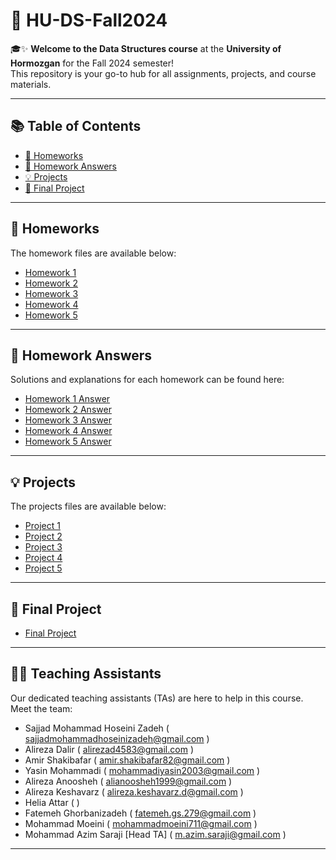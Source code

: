 # 🌟 HU-DS-Fall2024

🎓✨ **Welcome to the Data Structures course** at the **University of Hormozgan** for the Fall 2024 semester!  
This repository is your go-to hub for all assignments, projects, and course materials. 

---

## 📚 Table of Contents

- [📁 Homeworks](#-homeworks)
- [📝 Homework Answers](#-homework-answers)
- [💡 Projects](#-projects)
- [🚀 Final Project](#-final-project)

---

## 📁 Homeworks

The homework files are available below:  
- [Homework 1](Homeworks/HW1.pdf)  
- [Homework 2](Homeworks/HW2.pdf)  
- [Homework 3](Homeworks/HW3.pdf)  
- [Homework 4](Homeworks/HW4.pdf)  
- [Homework 5](Homeworks/HW5.pdf)  

---

## 📝 Homework Answers

Solutions and explanations for each homework can be found here:  
- [Homework 1 Answer](HomeworkAnswers/HWA1.pdf)  
- [Homework 2 Answer](HomeworkAnswers/HWA2.pdf)  
- [Homework 3 Answer](HomeworkAnswers/HWA3.pdf)  
- [Homework 4 Answer](HomeworkAnswers/HWA4.pdf)  
- [Homework 5 Answer](HomeworkAnswers/HWA5.pdf)  

---

## 💡 Projects

The projects files are available below:  
- [Project 1](Projects/P1.pdf)  
- [Project 2](Projects/P2.pdf)  
- [Project 3](Projects/P3.pdf)  
- [Project 4](Projects/P4.pdf)  
- [Project 5](Projects/P5.pdf)  

---

## 🚀 Final Project

- [Final Project](FinalProject/FinalProject.pdf)  

---

## 👩‍🏫 Teaching Assistants

Our dedicated teaching assistants (TAs) are here to help in this course. Meet the team: 
- Sajjad Mohammad Hoseini Zadeh ( sajjadmohammadhoseinizadeh@gmail.com )
- Alireza Dalir ( alirezad4583@gmail.com )
- Amir Shakibafar ( amir.shakibafar82@gmail.com )
- Yasin Mohammadi ( mohammadiyasin2003@gmail.com )
- Alireza Anoosheh ( alianoosheh1999@gmail.com )
- Alireza Keshavarz ( alireza.keshavarz.d@gmail.com )
- Helia Attar ( )
- Fatemeh Ghorbanizadeh ( fatemeh.gs.279@gmail.com )
- Mohammad Moeini ( mohammadmoeini711@gmail.com )
- Mohammad Azim Saraji [Head TA] ( m.azim.saraji@gmail.com )

---
